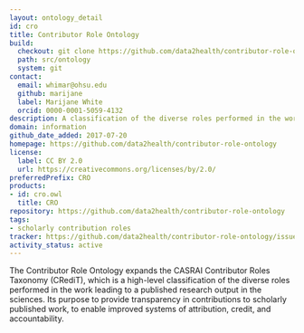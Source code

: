 ```yaml
---
layout: ontology_detail
id: cro
title: Contributor Role Ontology
build:
  checkout: git clone https://github.com/data2health/contributor-role-ontology.git
  path: src/ontology
  system: git
contact:
  email: whimar@ohsu.edu
  github: marijane
  label: Marijane White
  orcid: 0000-0001-5059-4132
description: A classification of the diverse roles performed in the work leading to a published research output in the sciences. Its purpose to provide transparency in contributions to scholarly published work, to enable improved systems of attribution, credit, and accountability.
domain: information
github_date_added: 2017-07-20
homepage: https://github.com/data2health/contributor-role-ontology
license:
  label: CC BY 2.0
  url: https://creativecommons.org/licenses/by/2.0/
preferredPrefix: CRO
products:
- id: cro.owl
  title: CRO
repository: https://github.com/data2health/contributor-role-ontology
tags:
- scholarly contribution roles
tracker: https://github.com/data2health/contributor-role-ontology/issues
activity_status: active
---
```


The Contributor Role Ontology expands the CASRAI Contributor Roles Taxonomy (CRediT), which is a high-level classification of the diverse roles performed in the work leading to a published research output in the sciences. Its purpose to provide transparency in contributions to scholarly published work, to enable improved systems of attribution, credit, and accountability.

